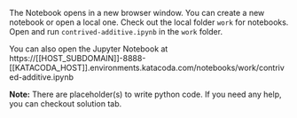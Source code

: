 The Notebook opens in a new browser window. You can create a new notebook or open a local one. Check out the local folder `work` for notebooks. Open and run `contrived-additive.ipynb` in the `work` folder.

You can also open the Jupyter Notebook at https://[[HOST_SUBDOMAIN]]-8888-[[KATACODA_HOST]].environments.katacoda.com/notebooks/work/contrived-additive.ipynb

**Note:**
There are placeholder(s) to write python code. If you need any help, you can checkout solution tab.